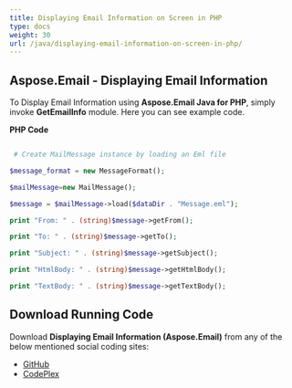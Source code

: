 ```yaml
---
title: Displaying Email Information on Screen in PHP
type: docs
weight: 30
url: /java/displaying-email-information-on-screen-in-php/
---
```


## **Aspose.Email - Displaying Email Information**
To Display Email Information using **Aspose.Email Java for PHP**, simply invoke **GetEmailInfo** module. Here you can see example code.

**PHP Code**

``` php

 # Create MailMessage instance by loading an Eml file

$message_format = new MessageFormat();

$mailMessage=new MailMessage();

$message = $mailMessage->load($dataDir . "Message.eml");

print "From: " . (string)$message->getFrom();

print "To: " . (string)$message->getTo();

print "Subject: " . (string)$message->getSubject();

print "HtmlBody: " . (string)$message->getHtmlBody();

print "TextBody: " . (string)$message->getTextBody();

```
## **Download Running Code**
Download **Displaying Email Information (Aspose.Email)** from any of the below mentioned social coding sites:

- [GitHub](https://github.com/aspose-email/Aspose.Email-for-Java/blob/master/Plugins/Aspose_Email_Java_for_PHP/src/aspose/email/ProgrammingEmail/GetEmailInfo.php)
- [CodePlex](https://archive.codeplex.com/?p=asposeemailjavaphp#src/aspose/email/ProgrammingEmail/GetEmailInfo.php)
